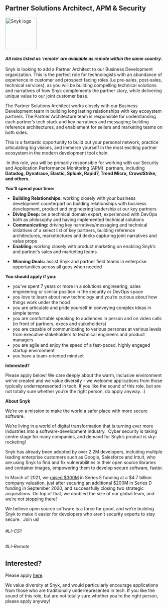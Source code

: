 Partner Solutions Architect, APM & Security
---

<img src="https://res.cloudinary.com/snyk/image/upload/v1537345894/press-kit/brand/logo-black.png" width="100" alt="Snyk logo" />

<h3><em><strong><sub>All roles listed as ‘remote’ are available as remote within the same country.</sub></strong></em></h3>
<p><span style="font-weight: 400;">Snyk is looking to add a Partner Architect to our Business Development organization. This is the perfect role for technologists with an abundance of experience in customer and prospect facing roles (i.e pre-sales, post-sales, technical services), as you will be building compelling technical solutions and narratives of how Snyk complements the partner story, while delivering unique value to our joint customer base.</span></p>
<p><span style="font-weight: 400;">The Partner Solutions Architect works closely with our Business Development team in building long lasting relationships with key ecosystem partners. The Partner Architecture team is responsible for understanding each partner’s tech stack and key narratives and messaging; building reference architectures, and enablement for sellers and marketing teams on both sides.</span></p>
<p><span style="font-weight: 400;">This is a fantastic opportunity to build out your personal network, practice articulating big visions, and immerse yourself in the most exciting partner ecosystem in the modern development tool chain.</span></p>
<p><span style="font-weight: 400;">&nbsp;</span><span style="font-weight: 400;">In this role, you will be primarily responsible for working with our Security and Application Performance Monitoring (APM)&nbsp; partners, including </span><strong>Datadog, Dynatrace, Elastic, Splunk, Rapid7, Trend Micro, CrowdStrike, and others.</strong></p>
<p><strong>You’ll spend your time:</strong></p>
<ul>
<li><strong>Building Relationships:</strong><span style="font-weight: 400;"> working closely with your business development counterpart on building relationships with business development, product and engineering leadership at our key partners</span></li>
<li><strong>Diving Deep:</strong><span style="font-weight: 400;"> be a technical domain expert, experienced with DevOps both as philosophy and having implemented technical solutions</span></li>
<li><strong>Communicating:</strong><span style="font-weight: 400;"> driving key narratives/messaging and technical initiatives of a select list of key partners, building reference architectures, marketectures and decks capturing joint narratives and value props</span></li>
<li><strong>Enabling: </strong><span style="font-weight: 400;">working closely with product marketing on enabling Snyk’s and partner’s sales and marketing teams</span></li>
</ul>
<ul>
<li style="font-weight: 400;"><strong>Winning Deals:</strong><span style="font-weight: 400;"> assist Snyk and partner field teams in enterprise opportunities across all geos when needed</span></li>
</ul>
<p><strong>You should apply if you:</strong></p>
<ul>
<li style="font-weight: 400;"><span style="font-weight: 400;">you’ve spent 7 years or more in a solutions engineering, sales engineering or similar position in the security or DevOps space</span></li>
<li style="font-weight: 400;"><span style="font-weight: 400;">you love to learn about new technology and you’re curious about how things work under the hood</span></li>
<li style="font-weight: 400;"><span style="font-weight: 400;">you are articulate and pride yourself in conveying complex ideas in simple terms&nbsp;</span></li>
<li style="font-weight: 400;"><span style="font-weight: 400;">you are comfortable speaking to audiences in person and on video calls (in front of partners, execs and stakeholders)</span></li>
<li style="font-weight: 400;"><span style="font-weight: 400;">you are capable of communicating to various personas at various levels from executive stakeholders to technical engineers and product managers</span></li>
<li style="font-weight: 400;"><span style="font-weight: 400;">you are agile and enjoy the speed of a fast-paced, highly engaged startup environment</span></li>
<li style="font-weight: 400;"><span style="font-weight: 400;">you have a team-oriented mindset</span></li>
</ul>
<p><strong>Interested?</strong></p>
<p><span style="font-weight: 400;">Please apply below! We care deeply about the warm, inclusive environment we’ve created and we value diversity - we welcome applications from those typically underrepresented in tech. If you like the sound of this role, but are not totally sure whether you’re the right person, do apply anyway. :)</span></p>
<p class="p1"><span class="s1"><strong>About Snyk</strong></span></p>
<p><span style="font-weight: 400;">We’re on a mission to make the world a safer place with more secure software.</span></p>
<p><span style="font-weight: 400;">We’re living in a world of digital transformation that is turning ever more industries into a software-development industry.&nbsp; Cyber security is taking centre stage for many companies, and demand for Snyk’s product is sky-rocketing!&nbsp;&nbsp;</span></p>
<p><span style="font-weight: 400;">Snyk has already been adopted by over 2.2M developers, including multiple leading enterprise customers such as Google, Salesforce and Intuit, who are using Snyk to find and fix vulnerabilities in their open source libraries and container images, empowering them to develop secure software, faster.</span></p>
<p><span style="font-weight: 400;">In March of 2021, we <a href="https://snyk.io/news/snyk-advances-developer-first-security-with-series-e-investment/" target="_blank">raised $300M</a> in Series E funding at a $4.7 billion company valuation, just after securing an additional $200M in Series D funding in September 2020, and successfully closing two strategic acquisitions. On top of that, we doubled the size of our global team, and we’re not stopping there!&nbsp;&nbsp;</span></p>
<p><span style="font-weight: 400;">We believe open source software is a force for good, and we’re building Snyk to make it easier for developers who aren’t security experts to stay secure.&nbsp; Join us!</span></p>
<h6>#LI-CS1</h6>
<h6>#LI-Remote</h6>

Interested?
---

Please apply [here](https://boards.greenhouse.io/snyk/jobs/5129317002#app).

We value diversity at Snyk, and would particularly encourage applications from those who are traditionally underrepresented in tech.
If you like the sound of this role, but are not totally sure whether you’re the right person, please apply anyway!
